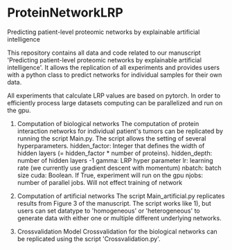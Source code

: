 # ProteinNetworkLRP
Predicting patient-level proteomic networks by explainable artificial intelligence

This repository contains all data and code related to our manuscript 'Predicting patient-level proteomic networks by explainable artificial intelligence'. It allows the replication of all experiments and provides users with a python class to predict networks for individual samples for their own data.

All experiments that calculate LRP values are based on pytorch. In order to efficiently process large datasets computing can be parallelized and run on the gpu.

1) Computation of biological networks
The computation of protein interaction networks for individual patient's tumors can be replicated by running the script Main.py. The script allows the setting of several hyperparameters.
hidden_factor: Integer that defines the width of hidden layers (= hidden_factor * number of proteins).
hidden_depth: number of hidden layers -1
gamma: LRP hyper parameter
lr: learning rate (we currently use gradient descent with momentum)
nbatch: batch size
cuda: Boolean. If True, experiment will run on the gpu
njobs: number of parallel jobs. Will not effect training of network

2) Computation of artificial networks
The script Main_artificial.py replicates results from Figure 3 of the manuscript. The script works like 1), but users can set datatype to 'homogeneous' or 'heterogeneous' to generate data with either one or multiple different underlying networks.

3) Crossvalidation
Model Crossvalidation for the biological networks can be replicated using the script 'Crossvalidation.py'.
